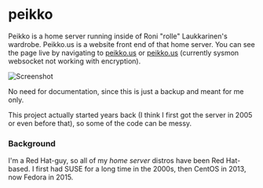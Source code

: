 # peikko

Peikko is a home server running inside of Roni "rolle" Laukkarinen's wardrobe. Peikko.us is a website front end of that home server. You can see the page live by navigating to [peikko.us](http://peikko.us) or [peikko.us](https://peikko.us) (currently sysmon websocket not working with encryption).

![Screenshot](https://rolle.design/screenshot_peikkous.png "Screenshot")

No need for documentation, since this is just a backup and meant for me only.

This project actually started years back (I think I first got the server in 2005 or even before that), so some of the code can be messy.

### Background

I'm a Red Hat-guy, so all of my *home server* distros have been Red Hat-based. I first had SUSE for a long time in the 2000s, then CentOS in 2013, now Fedora in 2015.
